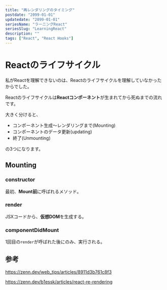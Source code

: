 ```yaml
---
title: "再レンダリングのタイミング"
postdate: "2099-01-01"
updatedate: "2099-01-01"
seriesName: "ラーニングReact"
seriesSlug: "LearningReact"
description: ""
tags: ["React", "React Hooks"]
---
```


# Reactのライフサイクル

私がReactを理解できないのは、Reactのライフサイクルを理解していなかったからでした。


Reactのライフサイクルは**Reactコンポーネント**が生まれてから死ぬまでの流れです。

大きく分けると、

- コンポーネント生成～レンダリングまで(Mounting)
- コンポーネントのデータ更新(updating)
- 終了(Unmounting)

の3つになります。

## Mounting

### constructor

最初、**Mount前**に呼ばれるメソッド。

### render

JSXコードから、**仮想DOM**を生成する。

### componentDidMount

1回目の`render`が呼ばれた後にのみ、実行される。

## 参考

https://zenn.dev/web_tips/articles/8911d3b761c8f3

https://zenn.dev/b1essk/articles/react-re-rendering